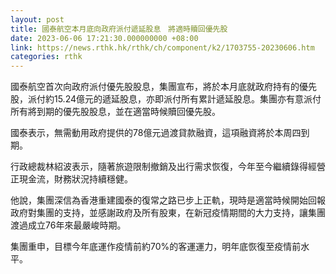 ```yaml
---
layout: post
title: 國泰航空本月底向政府派付遞延股息　將適時贖回優先股
date: 2023-06-06 17:21:30.000000000 +08:00
link: https://news.rthk.hk/rthk/ch/component/k2/1703755-20230606.htm
categories: rthk
---
```


國泰航空首次向政府派付優先股股息，集團宣布，將於本月底就政府持有的優先股，派付約15.24億元的遞延股息，亦即派付所有累計遞延股息。集團亦有意派付所有將到期的優先股股息，並在適當時候贖回優先股。

國泰表示，無需動用政府提供的78億元過渡貸款融資，這項融資將於本周四到期。

行政總裁林紹波表示，隨著旅遊限制撤銷及出行需求恢復，今年至今繼續錄得經營正現金流，財務狀況持續穩健。

他說，集團深信為香港重建國泰的復常之路已步上正軌，現時是適當時候開始回報政府對集團的支持，並感謝政府及所有股東，在新冠疫情期間的大力支持，讓集團渡過成立76年來最嚴峻時期。

集團重申，目標今年底運作疫情前約70%的客運運力，明年底恢復至疫情前水平。
